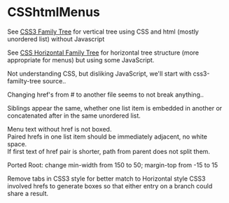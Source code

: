 # CSShtmlMenus
See [CSS3 Family Tree](http://thecodeplayer.com/walkthrough/css3-family-tree) for vertical tree using CSS and html (mostly unordered list) without Javascript

See [CSS Horizontal Family Tree](https://codepen.io/P233/pen/Kzbsi) for horizontal tree structure (more appropriate for menus) but using some JavaScript.

Not understanding CSS, but disliking JavaScript, we'll start with css3-familty-tree source..

Changing href's from # to another file seems to not break anything..

Siblings appear the same, whether one list item is embedded in another or concatenated after in the same unordered list.

Menu text without href is not boxed.  
Paired hrefs in one list item should be immediately adjacent, no white space.  
If first text of href pair is shorter, path from parent does not split them.

Ported Root: change min-width from 150 to 50;
 margin-top from -15 to 15

Remove tabs in CSS3 style for better match to Horizontal style 
CSS3 involved hrefs to generate boxes so that either entry on a branch
could share a result.

